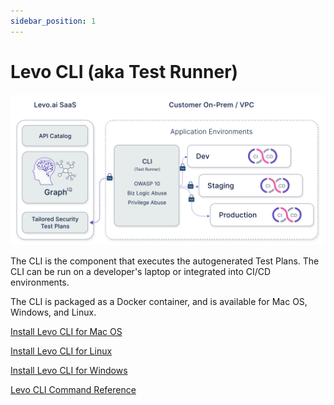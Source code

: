 ```yaml
---
sidebar_position: 1
---
```


# Levo CLI (aka Test Runner)

![](../assets/cli-test-runner.svg)

The CLI is the component that executes the autogenerated Test Plans. The CLI can be run on a developer's laptop or integrated into CI/CD environments.

The CLI is packaged as a Docker container, and is available for Mac OS, Windows, and Linux.

[Install Levo CLI for Mac OS][cli-mac]

[Install Levo CLI for Linux][cli-linux]

[Install Levo CLI for Windows][cli-win]

[Levo CLI Command Reference][cli-reference]


[cli-mac]: ./levo-cli-for-mac-os.md
[cli-linux]: ./levo-cli-for-linux.md
[cli-win]: ./levo-cli-for-windows.md
[cli-reference]: ./levo-cli-command-reference.md

